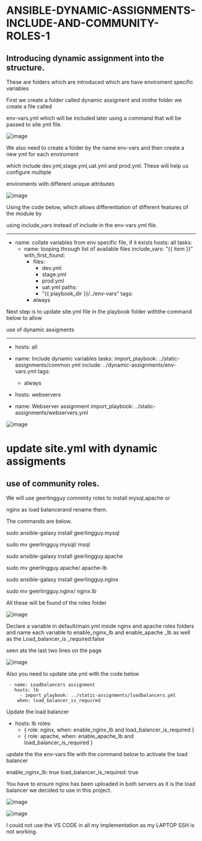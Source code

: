 # ANSIBLE-DYNAMIC-ASSIGNMENTS-INCLUDE-AND-COMMUNITY-ROLES-1

## Introducing dynamic assignment into the structure.

 These are folders which are introduced which are have enviroment specific variables

  First we create a folder called dynamic assigment and innthe folder we create a file called 

env-vars.yml which will be included later using a command that will be passed to site.yml file.

![image](https://github.com/NANA-2016/ANSIBLE-DYNAMIC-ASSIGNMENTS-INCLUDE-AND-COMMUNITY-ROLES-1/assets/141503408/f86c3ccb-054c-4b92-aeb1-62abdc2ef9b9)

We also need to create a folder by the name env-vars and then create a new yml for each enviroment 

which include dev.yml,stage.yml,uat.yml and prod.yml. These will help us configure multiple 

enviroments with different unique attributes

![image](https://github.com/NANA-2016/ANSIBLE-DYNAMIC-ASSIGNMENTS-INCLUDE-AND-COMMUNITY-ROLES-1/assets/141503408/0a3fb863-b81a-4905-8689-bd66176ea2f3)

Using the code below, which allows differentiation of different features of the module  by 

using include_vars instead of include  in the env-vars.yml file.

---
- name: collate variables from env specific file, if it exists
  hosts: all
  tasks:
    - name: looping through list of available files
      include_vars: "{{ item }}"
      with_first_found:
        - files:
            - dev.yml
            - stage.yml
            - prod.yml
            - uat.yml
          paths:
            - "{{ playbook_dir }}/../env-vars"
      tags:
        - always

 Next step is to update site.yml file in the playbook folder  withthe command below to allow
 
 use of dynamic assigments

 ---
- hosts: all
- name: Include dynamic variables 
  tasks:
  import_playbook: ../static-assignments/common.yml 
  include: ../dynamic-assignments/env-vars.yml
  tags:
    - always

-  hosts: webservers
- name: Webserver assignment
  import_playbook: ../static-assignments/webservers.yml

![image](https://github.com/NANA-2016/ANSIBLE-DYNAMIC-ASSIGNMENTS-INCLUDE-AND-COMMUNITY-ROLES-1/assets/141503408/6d40b500-7c87-4e2e-b6a8-614b772cc2ee)

# update site.yml with dynamic assigments

## use of community roles.

 We will use geerlingguy comminty roles to install mysql,apache or 
 
 nginx as load balancerand rename them.

  The commands are below.

sudo ansible-galaxy install geerlingguy.mysql

sudo mv geerlingguy.mysql/ msql

  sudo ansible-galaxy install geerlingguy.apache

sudo mv geerlingguy.apache/ apache-lb

  sudo ansible-galaxy install geerlingguy.nginx

sudo mv geerlingguy.nginx/ nginx.lb

All these will be found of the roles folder 

![image](https://github.com/NANA-2016/ANSIBLE-DYNAMIC-ASSIGNMENTS-INCLUDE-AND-COMMUNITY-ROLES-1/assets/141503408/d8b79425-60df-4fc4-942e-095d7aff50c3)

   Declare a variable in default/main.yml inside nginx and apache roles folders and name each variable to enable_nginx_lb and enable_apache _lb as well as the
   Load_balancer_is _required:false

   seen ats the last two lines on the page
   
![image](https://github.com/NANA-2016/ANSIBLE-DYNAMIC-ASSIGNMENTS-INCLUDE-AND-COMMUNITY-ROLES-1/assets/141503408/3a57699b-f58b-4048-b47b-c610eebe5775)


Also you need to update site.yml with the code below

     - name: Loadbalancers assignment
       hosts: lb
         - import_playbook: ../static-assignments/loadbalancers.yml
        when: load_balancer_is_required 

Update the load balancer 

- hosts: lb
  roles:
    - { role: nginx, when: enable_nginx_lb and load_balancer_is_required }
    - { role: apache, when: enable_apache_lb and load_balancer_is_required }
      
update the the env-vars file with the command below to activate the load balancer

enable_nginx_lb: true
load_balancer_is_required: true

 You have to ensure nginx has been uploaded in both servers as it is the load balancer we decided to use in this project.

![image](https://github.com/NANA-2016/ANSIBLE-DYNAMIC-ASSIGNMENTS-INCLUDE-AND-COMMUNITY-ROLES-1/assets/141503408/1c2a1f12-67ce-498f-902a-fd5fdff6ff32)

![image](https://github.com/NANA-2016/ANSIBLE-DYNAMIC-ASSIGNMENTS-INCLUDE-AND-COMMUNITY-ROLES-1/assets/141503408/73fbf953-8926-4099-acb0-2fd55c2a5d88)

I could not use the VS CODE in all my implementation as my LAPTOP SSH is not working.



